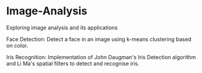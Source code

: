 # Image-Analysis
Exploring image analysis and its applications 

Face Detection: Detect a face in an image using k-means clustering based on color. 

Iris Recognition: Implementation of John Daugman's Iris Detection algorithm and Li Ma's spatial filters to detect and recognise iris. 

